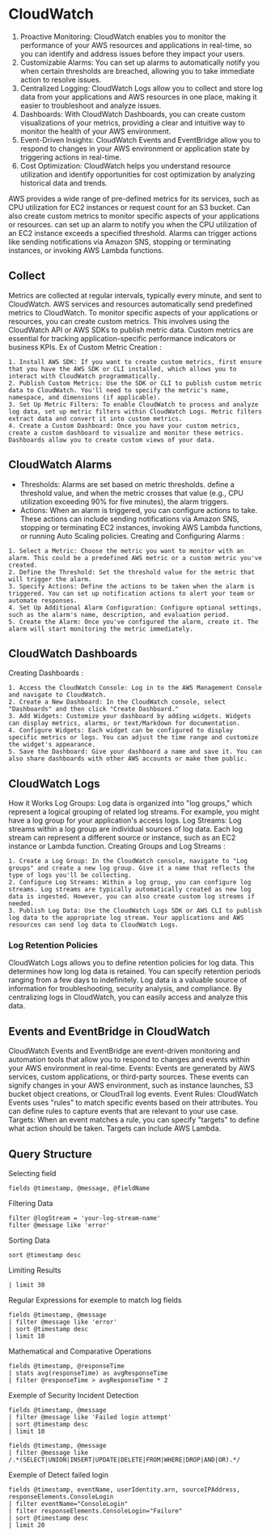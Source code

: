 # CloudWatch

1. Proactive Monitoring: CloudWatch enables you to monitor the performance of your AWS resources and applications in real-time, so you can identify and address issues before they impact your users.
2. Customizable Alarms: You can set up alarms to automatically notify you when certain thresholds are breached, allowing you to take immediate action to resolve issues.
3. Centralized Logging: CloudWatch Logs allow you to collect and store log data from your applications and AWS resources in one place, making it easier to troubleshoot and analyze issues.
4. Dashboards: With CloudWatch Dashboards, you can create custom visualizations of your metrics, providing a clear and intuitive way to monitor the health of your AWS environment.
5. Event-Driven Insights: CloudWatch Events and EventBridge allow you to respond to changes in your AWS environment or application state by triggering actions in real-time.
6. Cost Optimization: CloudWatch helps you understand resource utilization and identify opportunities for cost optimization by analyzing historical data and trends.

AWS provides a wide range of pre-defined metrics for its services, such as CPU utilization for EC2 instances or request count for an S3 bucket.
Can also create custom metrics to monitor specific aspects of your applications or resources.
can set up an alarm to notify you when the CPU utilization of an EC2 instance exceeds a specified threshold. 
Alarms can trigger actions like sending notifications via Amazon SNS, stopping or terminating instances, or invoking AWS Lambda functions.

## Collect
Metrics are collected at regular intervals, typically every minute, and sent to CloudWatch. AWS services and resources automatically send predefined metrics to CloudWatch.
To monitor specific aspects of your applications or resources, you can create custom metrics. This involves using the CloudWatch API or AWS SDKs to publish metric data. 
Custom metrics are essential for tracking application-specific performance indicators or business KPIs.
Ex of Custom Metric Creation :
```
1. Install AWS SDK: If you want to create custom metrics, first ensure that you have the AWS SDK or CLI installed, which allows you to interact with CloudWatch programmatically.
2. Publish Custom Metrics: Use the SDK or CLI to publish custom metric data to CloudWatch. You'll need to specify the metric's name, namespace, and dimensions (if applicable).
3. Set Up Metric Filters: To enable CloudWatch to process and analyze log data, set up metric filters within CloudWatch Logs. Metric filters extract data and convert it into custom metrics.
4. Create a Custom Dashboard: Once you have your custom metrics, create a custom dashboard to visualize and monitor these metrics. Dashboards allow you to create custom views of your data.
```

## CloudWatch Alarms
- Thresholds: Alarms are set based on metric thresholds.
define a threshold value, and when the metric crosses that value (e.g., CPU utilization exceeding 90% for five minutes), the alarm triggers.
- Actions: When an alarm is triggered, you can configure actions to take.
These actions can include sending notifications via Amazon SNS, stopping or terminating EC2 instances, invoking AWS Lambda functions, or running Auto Scaling policies.
Creating and Configuring Alarms :
```
1. Select a Metric: Choose the metric you want to monitor with an alarm. This could be a predefined AWS metric or a custom metric you've created.
2. Define the Threshold: Set the threshold value for the metric that will trigger the alarm.
3. Specify Actions: Define the actions to be taken when the alarm is triggered. You can set up notification actions to alert your team or automate responses.
4. Set Up Additional Alarm Configuration: Configure optional settings, such as the alarm's name, description, and evaluation period.
5. Create the Alarm: Once you've configured the alarm, create it. The alarm will start monitoring the metric immediately.
```

## CloudWatch Dashboards
Creating Dashboards :
```
1. Access the CloudWatch Console: Log in to the AWS Management Console and navigate to CloudWatch.
2. Create a New Dashboard: In the CloudWatch console, select "Dashboards" and then click "Create Dashboard."
3. Add Widgets: Customize your dashboard by adding widgets. Widgets can display metrics, alarms, or text/Markdown for documentation.
4. Configure Widgets: Each widget can be configured to display specific metrics or logs. You can adjust the time range and customize the widget's appearance.
5. Save the Dashboard: Give your dashboard a name and save it. You can also share dashboards with other AWS accounts or make them public.
```

## CloudWatch Logs
How it Works
Log Groups: Log data is organized into "log groups," which represent a logical grouping of related log streams. For example, you might have a log group for your application's access logs.
Log Streams: Log streams within a log group are individual sources of log data. Each log stream can represent a different source or instance, such as an EC2 instance or Lambda function.
Creating Groups and Log Streams :
```
1. Create a Log Group: In the CloudWatch console, navigate to "Log groups" and create a new log group. Give it a name that reflects the type of logs you'll be collecting.
2. Configure Log Streams: Within a log group, you can configure log streams. Log streams are typically automatically created as new log data is ingested. However, you can also create custom log streams if needed.
3. Publish Log Data: Use the CloudWatch Logs SDK or AWS CLI to publish log data to the appropriate log stream. Your applications and AWS resources can send log data to CloudWatch Logs.
```
### Log Retention Policies
CloudWatch Logs allows you to define retention policies for log data. This determines how long log data is retained. You can specify retention periods ranging from a few days to indefinitely.
Log data is a valuable source of information for troubleshooting, security analysis, and compliance. By centralizing logs in CloudWatch, you can easily access and analyze this data.

## Events and EventBridge in CloudWatch
CloudWatch Events and EventBridge are event-driven monitoring and automation tools that allow you to respond to changes and events within your AWS environment in real-time.
Events: Events are generated by AWS services, custom applications, or third-party sources. These events can signify changes in your AWS environment, such as instance launches, S3 bucket object creations, or CloudTrail log events.
Event Rules: CloudWatch Events uses "rules" to match specific events based on their attributes. You can define rules to capture events that are relevant to your use case.
Targets: When an event matches a rule, you can specify "targets" to define what action should be taken. Targets can include AWS Lambda.

## Query Structure
Selecting field
```
fields @timestamp, @message, @fieldName
```
Filtering Data
```
filter @logStream = 'your-log-stream-name'
filter @message like 'error'
```
Sorting Data
```
sort @timestamp desc
```
Limiting Results
```
| limit 30
```
Regular Expressions
for exemple to match log fields
```
fields @timestamp, @message
| filter @message like 'error'
| sort @timestamp desc
| limit 10
```
Mathematical and Comparative Operations
```
fields @timestamp, @responseTime
| stats avg(responseTime) as avgResponseTime
| filter @responseTime > avgResponseTime * 2
```
Exemple of Security Incident Detection
```
fields @timestamp, @message
| filter @message like 'Failed login attempt'
| sort @timestamp desc
| limit 10
```
```
fields @timestamp, @message
| filter @message like 
/.*(SELECT|UNION|INSERT|UPDATE|DELETE|FROM|WHERE|DROP|AND|OR).*/
```
Exemple of Detect failed login
```
fields @timestamp, eventName, userIdentity.arn, sourceIPAddress, responseElements.ConsoleLogin
| filter eventName="ConsoleLogin"
| filter responseElements.ConsoleLogin="Failure"
| sort @timestamp desc
| limit 20
```


